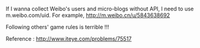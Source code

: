 If I wanna collect Weibo's users and micro-blogs without API, I need to use m.weibo.com/uid.
For example, http://m.weibo.cn/u/5843638692

Following others' game rules is terrible !!!

Reference : http://www.iteye.com/problems/75517